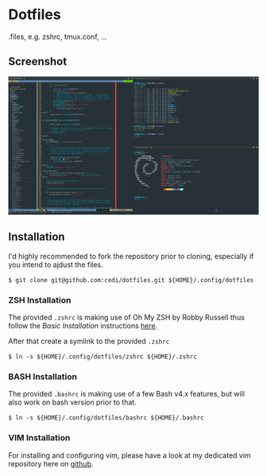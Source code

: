 # Dotfiles

.files, e.g. zshrc, tmux.conf, ...

## Screenshot
![Screenshot](screenshot.png?raw=true)

## Installation

I'd highly recommended to fork the repository prior to cloning, especially if you intend to ajdust the files.

    $ git clone git@github.com:cedi/dotfiles.git ${HOME}/.config/dotfiles

### ZSH Installation

The provided `.zshrc` is making use of Oh My ZSH by Robby Russell thus follow the *Basic Installation* instructions [here](https://github.com/robbyrussell/oh-my-zsh).

After that create a symlink to the provided `.zshrc`

	$ ln -s ${HOME}/.config/dotfiles/zshrc ${HOME}/.zshrc

### BASH Installation

The provided `.bashrc` is making use of a few Bash v4.x features, but will also work on bash version prior to that.

	$ ln -s ${HOME}/.config/dotfiles/bashrc ${HOME}/.bashrc


### VIM Installation

For installing and configuring vim, please have a look at my dedicated vim repository here on [github](https://github.com/cedi/-vim).
